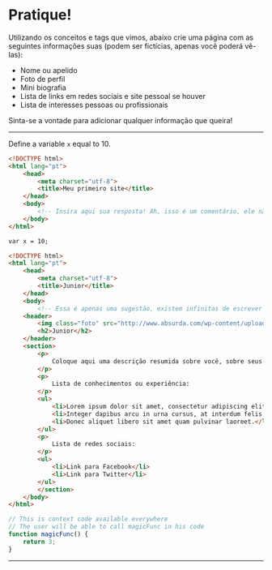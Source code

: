# Pratique!

Utilizando os conceitos e tags que vimos, abaixo crie uma página com as seguintes informações suas (podem ser fictícias, apenas você poderá vê-las):
- Nome ou apelido
- Foto de perfil
- Mini biografia
- Lista de links em redes sociais e site pessoal se houver
- Lista de interesses pessoas ou profissionais

Sinta-se a vontade para adicionar qualquer informação que queira!

---

Define a variable `x` equal to 10.

```html
<!DOCTYPE html>
<html lang="pt">
    <head>
        <meta charset="utf-8">
        <title>Meu primeiro site</title>
    </head>
    <body>
        <!-- Insira aqui sua resposta! Ah, isso é um comentário, ele não será visto pelo usuário e é bastante útil para ajudar a organizar e "humanizar" o seu código -->
    </body>
</html>
```

```html
var x = 10;
```

```html
<!DOCTYPE html>
<html lang="pt">
    <head>
        <meta charset="utf-8">
        <title>Junior</title>
    </head>
    <body>
        <!-- Essa é apenas uma sugestão, existem infinitas de escrever essas informações, você só precisa tomar cuidado com a escolha dos elementos :) -->
    <header>
        <img class="foto" src="http://www.absurda.com/wp-content/uploads/2012/01/Fullscreen+capture+112011+83551+PM-495x350.jpg" >
        <h2>Junior</h2>
    </header>
    <section>
        <p>
            Coloque aqui uma descrição resumida sobre você, sobre seus interesses, sobre o que você está buscando, etc.
        </p>
        <p>
            Lista de conhecimentos ou experiência:
        </p>
        <ul>
            <li>Lorem ipsum dolor sit amet, consectetur adipiscing elit.</li>
            <li>Integer dapibus arcu in urna cursus, at interdum felis dictum.</li>
            <li>Donec aliquet libero sit amet quam pulvinar laoreet.</li>
        </ul>
        <p>
            Lista de redes sociais:
        </p>
        <ul>
            <li>Link para Facebook</li>
            <li>Link para Twitter</li>
        </ul>
        </section>
    </body>
</html>
```

```js
// This is context code available everywhere
// The user will be able to call magicFunc in his code
function magicFunc() {
    return 3;
}
```

---
